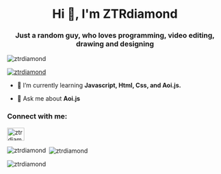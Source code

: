 <h1 align="center">Hi 👋, I'm ZTRdiamond</h1>
<h3 align="center">Just a random guy, who loves programming, video editing, drawing and designing</h3>

<p align="left"> <img src="https://komarev.com/ghpvc/?username=ztrdiamond&label=Profile%20views&color=0e75b6&style=flat" alt="ztrdiamond" /> </p>

<p align="left"> <a href="https://github.com/ryo-ma/github-profile-trophy"><img src="https://github-profile-trophy.vercel.app/?username=ztrdiamond" alt="ztrdiamond" /></a> </p>

- 🌱 I’m currently learning **Javascript, Html, Css, and Aoi.js.**

- 💬 Ask me about **Aoi.js**

<h3 align="left">Connect with me:</h3>
<p align="left">
<a href="https://twitter.com/ztrdiamond" target="blank"><img align="center" src="https://raw.githubusercontent.com/rahuldkjain/github-profile-readme-generator/master/src/images/icons/Social/twitter.svg" alt="ztrdiamond" height="30" width="40" /></a>
</p>

<p><img align="left" src="https://github-readme-stats.vercel.app/api/top-langs?username=ztrdiamond&show_icons=true&locale=en&layout=compact" alt="ztrdiamond" /></p>

<p>&nbsp;<img align="center" src="https://github-readme-stats.vercel.app/api?username=ztrdiamond&show_icons=true&locale=en" alt="ztrdiamond" /></p>

<p><img align="center" src="https://github-readme-streak-stats.herokuapp.com/?user=ztrdiamond&" alt="ztrdiamond" /></p>
